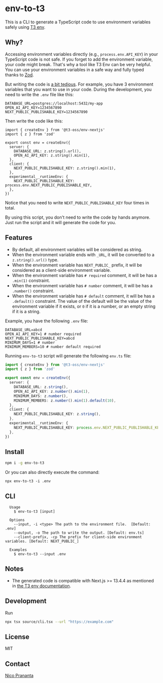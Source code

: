 # env-to-t3

This is a CLI to generate a TypeScript code to use environment variables safely using [T3 env](https://env.t3.gg).

## Why?

Accessing environment variables directly (e.g., `process.env.API_KEY`) in your TypeScript code is not safe. If you forget to add the environment variable, your code might break. That's why a tool like T3 Env can be very helpful. You can use your environment variables in a safe way and fully typed thanks to [Zod](https://zod.dev).

But writing the code is [a bit tedious](https://env.t3.gg/docs/nextjs#create-your-schema). For example, you have 3 environment variables that you want to use in your code. During the development, you need to write the `.env` file like this:

```
DATABASE_URL=postgres://localhost:5432/my-app
OPEN_AI_API_KEY=1234567890
NEXT_PUBLIC_PUBLISHABLE_KEY=1234567890
```

Then write the code like this:

```tsx
import { createEnv } from '@t3-oss/env-nextjs'
import { z } from 'zod'

export const env = createEnv({
  server: {
    DATABASE_URL: z.string().url(),
    OPEN_AI_API_KEY: z.string().min(1),
  },
  client: {
    NEXT_PUBLIC_PUBLISHABLE_KEY: z.string().min(1),
  },
  experimental__runtimeEnv: {
    NEXT_PUBLIC_PUBLISHABLE_KEY: process.env.NEXT_PUBLIC_PUBLISHABLE_KEY,
  },
})
```

Notice that you need to write `NEXT_PUBLIC_PUBLISHABLE_KEY` four times in total.

By using this script, you don't need to write the code by hands anymore. Just run the script and it will generate the code for you.

## Features

- By default, all environment variables will be considered as string.
- When the environment variable ends with `_URL`, it will be converted to a `z.string().url()` type.
- When the environment variable has `NEXT_PUBLIC_` prefix, it will be considered as a client-side environment variable.
- When the environment variable has `# required` comment, it will be has a `.min(1)` constraint.
- When the environment variable has `# number` comment, it will be has a `.number()` constraint.
- When the environment variable has `# default` comment, it will be has a `.default()` constraint. The value of the default will be the value of the environment variable if it exists, or `0` if it is a number, or an empty string if it is a string.

Example, you have the following `.env` file:

```env
DATABASE_URL=abcd
OPEN_AI_API_KEY=1 # number required
NEXT_PUBLIC_PUBLISHABLE_KEY=abcd
MINIMUM_DAYS=1 # number
MINIMUM_MEMBERS=10 # number default required
```

Running `env-to-t3` script will generate the following `env.ts` file:

```typescript
import { createEnv } from '@t3-oss/env-nextjs'
import { z } from 'zod'

export const env = createEnv({
  server: {
    DATABASE_URL: z.string(),
    OPEN_AI_API_KEY: z.number().min(1),
    MINIMUM_DAYS: z.number(),
    MINIMUM_MEMBERS: z.number().min(1).default(10),
  },
  client: {
    NEXT_PUBLIC_PUBLISHABLE_KEY: z.string(),
  },
  experimental__runtimeEnv: {
    NEXT_PUBLIC_PUBLISHABLE_KEY: process.env.NEXT_PUBLIC_PUBLISHABLE_KEY,
  },
})
```

## Install

```bash
npm i -g env-to-t3
```

Or you can also directly execute the command:

```shell
npx env-to-t3 -i .env
```

## CLI

```
  Usage
    $ env-to-t3 [input]

  Options
    --input, -i <type> The path to the environment file.  [Default: .env]
    --output, -o The path to write the output. [Default: env.ts]
    --client-prefix, -cp The prefix for client-side environment variables. [Default: NEXT_PUBLIC_]

  Examples
    $ env-to-t3 --input .env
```

## Notes

- The generated code is compatible with Next.js >= 13.4.4 as mentioned in [the T3 env documentation](https://env.t3.gg/docs/nextjs#create-your-schema).

## Development

Run

```bash
npx tsx source/cli.tsx --url "https://example.com"
```

## License

MIT

## Contact

[Nico Prananta](https://twitter.com/2co_p)
